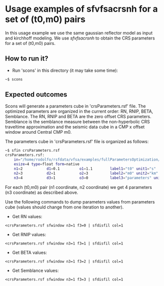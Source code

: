 # Usage examples of sfvfsacrsnh for a set of (t0,m0) pairs

In this usage example we use the same gaussian reflector model as input and kirchhoff modeling. We use _sfvfsacrsnh_ to obtain the CRS parameters for a set of (t0,m0) pairs.

## How to run it?

* Run 'scons' in this directory (it may take some time):

```sh
~$ scons
```

## Expected outcomes

Scons will generate a parameters cube in 'crsParameters.rsf' file. The optimized parameters
are organized in the current order: RN, RNIP, BETA, Semblance.
The RN, RNIP and BETA are the zero offset CRS parameters. Semblance is the semblance measure
between the non-hyperbolic CRS traveltime approximation and the seismic data cube in a CMP x
offset window around Central CMP m0.

The parameters cube in 'crsParameters.rsf' file is organized as follows:

```sh
~$ sfin crsParameters.rsf
crsParameters.rsf:
    in="/home/rodolfo/rsfdata/vfsa/examples/fullParametersOptimization/crsParameters.rsf@"
    esize=4 type=float form=native 
    n1=2           d1=0.1         o1=1.1        label1="t0" unit1="s" 
    n2=3           d2=1           o2=3          label2="m0" unit2="km" 
    n3=4           d3=1           o3=0          label3="parameters" unit3="RN, RNIP, BETA, Semblance"
```

For each (t0,m0) pair (n1 coordinate, n2 coordinate) we get 4 parameters (n3 coordinate) as described above.

Use the following commands to dump parameters values from parameters cube (values should change from one iteration to another).

- Get RN values:

```
<crsParameters.rsf sfwindow n3=1 f3=0 | sfdisfil col=1
```

- Get RNIP values:

```
<crsParameters.rsf sfwindow n3=1 f3=1 | sfdisfil col=1
```
- Get BETA values:

```
<crsParameters.rsf sfwindow n3=1 f3=2 | sfdisfil col=1
```
- Get Semblance values:

```
<crsParameters.rsf sfwindow n3=1 f3=3 | sfdisfil col=1
```

